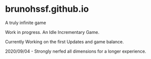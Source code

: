 # brunohssf.github.io
A truly infinite game

Work in progress.
An Idle Incrementary Game.

Currently Working on the first Updates and game balance.

2020/09/04 - Strongly nerfed all dimensions for a longer experience.